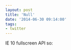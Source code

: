 ```yaml
---
layout: post
title: 'Null'
date: '2014-06-30 09:14:00'
tags:
- twitter
---
```


IE 10 fullscreen API so: